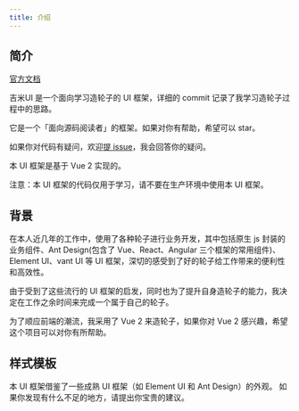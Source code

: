 ```yaml
---
title: 介绍
---
```


## 简介


[官方文档](https://github.com/JimmeyCheung/vue-wheels/)

吉米UI 是一个面向学习造轮子的 UI 框架，详细的 commit 记录了我学习造轮子过程中的思路。

它是一个「面向源码阅读者」的框架。如果对你有帮助，希望可以 star。

如果你对代码有疑问，欢迎[提 issue](https://github.com/JimmeyCheung/vue-wheels/issues)，我会回答你的疑问。

本 UI 框架是基于 Vue 2 实现的。

注意：本 UI 框架的代码仅用于学习，请不要在生产环境中使用本 UI 框架。

## 背景

在本人近几年的工作中，使用了各种轮子进行业务开发，其中包括原生 js 封装的业务组件、Ant Design(包含了 Vue、React、Angular 三个框架的常用组件)、Element UI、vant UI 等 UI 框架，深切的感受到了好的轮子给工作带来的便利性和高效性。

由于受到了这些流行的 UI 框架的启发，同时也为了提升自身造轮子的能力，我决定在工作之余时间来完成一个属于自己的轮子。

为了顺应前端的潮流，我采用了 Vue 2 来造轮子，如果你对 Vue 2 感兴趣，希望这个项目可以对你有所帮助。

## 样式模板

本 UI 框架借鉴了一些成熟 UI 框架（如 Element UI 和 Ant Design）的外观。
如果你发现有什么不足的地方，请提出你宝贵的建议。
